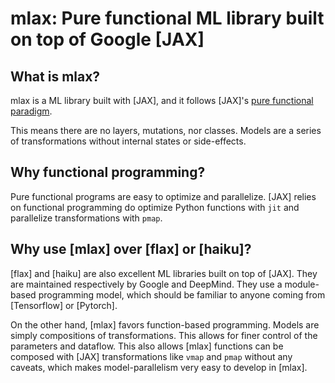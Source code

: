 # mlax: Pure functional ML library built on top of Google [JAX]

## What is mlax?
mlax is a ML library built with [JAX], and it follows [JAX]'s
[pure functional paradigm](https://jax.readthedocs.io/en/latest/notebooks/Common_Gotchas_in_JAX.html#pure-functions).

This means there are no layers, mutations, nor classes. Models are a series of
transformations without internal states or side-effects.

## Why functional programming?
Pure functional programs are easy to optimize and parallelize. [JAX] relies on
functional programming do optimize Python functions with `jit` and parallelize
transformations with `pmap`.

## Why use [mlax] over [flax] or [haiku]?
[flax] and [haiku] are also excellent ML libraries built on top of [JAX]. They
are maintained respectively by Google and DeepMind. They use a module-based
programming model, which should be familiar to anyone coming from [Tensorflow] 
or [Pytorch].

On the other hand, [mlax] favors function-based programming. Models are simply
compositions of transformations. This allows for finer control of the parameters
and dataflow. This also allows [mlax] functions can be composed with [JAX]
transformations like `vmap` and `pmap` without any caveats, which makes
model-parallelism very easy to develop in [mlax].



